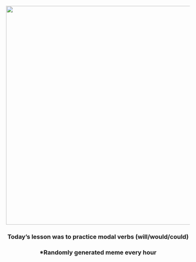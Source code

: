 <p align="center">
        <img src="https://i.redd.it/sbp0q02a1l591.jpg" width="600" height="600">
        </p>
        <h3 align="center">Today’s lesson was to practice modal verbs (will/would/could)</h3>
        <h3 align="center">*Randomly generated meme every hour</h3>
    
